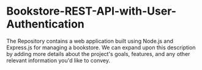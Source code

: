 # Bookstore-REST-API-with-User-Authentication
The Repository contains a web application built using Node.js and Express.js for managing a bookstore. We can expand upon this description by adding more details about the project's goals, features, and any other relevant information you'd like to convey.
